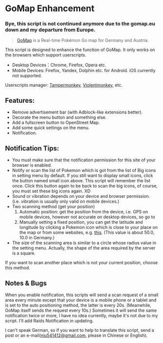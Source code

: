 # GoMap Enhancement

### **Bye, this script is not continued anymore due to the gomap.eu down and my departure from Europe.**

> [GoMap](https://gomap.eu) is a Real-time Pokémon Go map for Germany and Austria.

This script is designed to enhance the function of GoMap. It only works on the browsers which support userscripts.
- Desktop Devices：Chrome, Firefox, Opera etc. 
- Mobile Devices: Firefox, Yandex, Dolphin etc. for Android. iOS currently not supported.

Userscripts manager: [Tampermonkey](http://tampermonkey.net/), [Violentmonkey](https://violentmonkey.github.io/), etc.


## Features:

- Remove advertisement bar (with Adblock-like extensions better).
- Decorate the menu button and something else.
- Add a fullscreen button to OpenStreet Map.
- Add some quick settings on the menu.
- Notification.

## Notification Tips:

- You must make sure that the notification permission for this site of your browser is enabled.
- Notify or scan the list of Pokemon which is got from the list of Big icons in setting menu by default. If you still want to display small icons, click the button named small icon above. This script will remember the list once. Click this button again to be back to scan the big icons, of course, you must set these big icons again. XD
- Sound or vibration depends on your device and browser permission. (i.e.  vibration is usually only valid on mobile devices.)
- Two scanning method (get your position)
  1. Automatic position: get the position from the device, i.e. GPS on mobile devices,  however not accurate on desktop devices, so go to 
  2. Manually setting a fixed position, you can get the latitude and longitude by clicking a Pokemon icon which is close to your place on the map or from some websites, e.g. [this](https://www.gps-coordinates.org/). 
(This value is about 50.0, 10.0 in Germany.) 
- The size of the scanning area is similar to a circle whose radius value in the setting menu. Actually, the shape of the area required by the server is a square.

If you want to scan another place which is not your current position,  choose this method.

## Notes & Bugs

When you enable notification, this scripts will send a scan request of a small area every minute except that your device is a mobile phone or a tablet and is set to the auto positioning method, the latter is every 20s. (Meanwhile, GoMap itself sends the request every 10s.) Sometimes it will send the same notification twice or more, I have no idea currently, maybe it's not due to my script.
I'll add Raids Notification in updating.

I can't speak German,  so if you want to help to translate this script, send a post or an e-mail(niu541412@gmail.com, please in Chinese or English).
